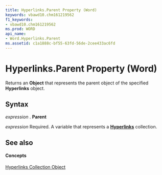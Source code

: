 ```yaml
---
title: Hyperlinks.Parent Property (Word)
keywords: vbawd10.chm161219562
f1_keywords:
- vbawd10.chm161219562
ms.prod: WORD
api_name:
- Word.Hyperlinks.Parent
ms.assetid: c1a1888c-bf55-63fd-56de-2cee433ac6fd
---
```



# Hyperlinks.Parent Property (Word)

Returns an  **Object** that represents the parent object of the specified **Hyperlinks** object.


## Syntax

 _expression_ . **Parent**

 _expression_ Required. A variable that represents a **[Hyperlinks](hyperlinks-object-word.md)** collection.


## See also


#### Concepts


[Hyperlinks Collection Object](hyperlinks-object-word.md)

